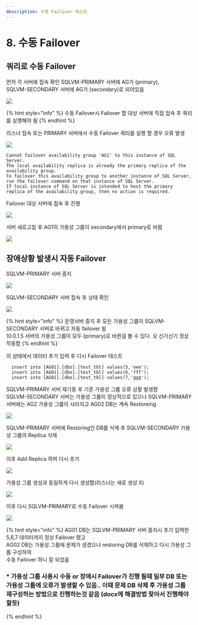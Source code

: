 ```yaml
---
description: 수동 Failover 테스트
---
```


# 8. 수동 Failover

## 쿼리로 수동 Failover 

먼저 각 서버에 접속 확인 SQLVM-PRIMARY 서버에 AG가 \(primary\),   
SQLVM-SECONDARY 서버에 AG가 \(secondary\)로 되어있음 

![](../../../.gitbook/assets/loadbalancer_set19.png)

{% hint style="info" %}
수동 Failover시 Failover 할 대상 서버에 직접 접속 후 쿼리를 실행해야 됨 
{% endhint %}

리스너 접속 또는 PRIMARY 서버에서 수동 Failover 쿼리를 실행 할 경우 오류 발생 

![](../../../.gitbook/assets/loadbalancer_set20.png)

```text
Cannot failover availability group 'AG1' to this instance of SQL Server.  
The local availability replica is already the primary replica of the availability group.  
To failover this availability group to another instance of SQL Server, run the failover command on that instance of SQL Server.  
If local instance of SQL Server is intended to host the primary replica of the availability group, then no action is required.
```

Failover 대상 서버에 접속 후 진행 

![](../../../.gitbook/assets/loadbalancer_set21.png)

서버 새로고침 후 AG1의 가용성 그룹이 secondary에서 primary로 바뀜

![](../../../.gitbook/assets/loadbalancer_set22.png)

## 장애상황 발생시 자동 Failover

SQLVM-PRIMARY 서버 중지 

![](../../../.gitbook/assets/loadbalancer_set23.png)

SQLVM-SECONDARY 서버 접속 후 상태 확인 

![](../../../.gitbook/assets/loadbalancer_set24.png)

{% hint style="info" %}
운영서버 중지 후 모든 가용성 그룹이 SQLVM-SECONDARY 서버로 바뀌고 자동 failover 됨   
10.0.1.5 서버의 가용성 그룹이 모두 \(primary\)로 바뀐걸 볼 수 있다. 오 신기신기 정상 작동함
{% endhint %}

이 상태에서 데이터 추가 입력 후 다시 Failover 테스트 

```text
  insert into [AG01].[dbo].[test_tbl] values(5,'eee');
  insert into [AG01].[dbo].[test_tbl] values(6,'fff');
  insert into [AG01].[dbo].[test_tbl] values(7,'ggg');
```

SQLVM-PRIMARY 서버 재기동 후 기존 가용성 그룹 오류 상황 발생함  
SQLVM-SECONDARY 서버는 가용성 그룹이 정상적으로 있으나 SQLVM-PRIMARY 서버에는 AG2 가용성 그룹이 사라지고 AG02 DB는 계속 Restoreing 

![](../../../.gitbook/assets/loadbalancer_set26.png)

SQLVM-PRIMARY 서버에 Restoring인 DB를 삭제 후 SQLVM-SECONDARY 가용성 그룹의 Replica 삭제 

![](../../../.gitbook/assets/loadbalancer_set27.png)



이후 Add Replica 하여 다시 추가 

![](../../../.gitbook/assets/loadbalancer_set28.png)

가용성 그룹 생성과 동일하게 다시 생성함\(리스너는 새로 생성 X\)

![](../../../.gitbook/assets/loadbalancer_set29.png)

이후 다시 SQLVM-PRIMARY로 수동 Failover 시켜봄

![](../../../.gitbook/assets/loadbalancer_set30.png)

{% hint style="info" %}
AG01 DB는 SQLVM-PRIMARY 서버 중지시 추가 입력한 5,6,7 데이터까지 정상 Failover 됐고  
AG02 DB는 가용성 그룹에 문제가 생겼으나 restoring DB를 삭제하고 다시 가용성 그룹 구성하여   
수동 Failover 하니 잘 되었음

### \* 가용성 그룹 사용시 수동 or 장애시 Failover가 진행 될때 일부 DB 또는 가용성 그룹에 오류가 발생할 수 있음.. 이때 문제 DB 삭제 후 가용성 그룹 재구성하는 방법으로 진행하는것 같음 \(docx에 해결방법 찾아서 진행해야 할듯\)
{% endhint %}



 

